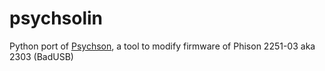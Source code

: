 psychsolin
==========

Python port of [Psychson](https://github.com/adamcaudill/Psychson), a tool to modify firmware of Phison 2251-03 aka 2303 (BadUSB)
